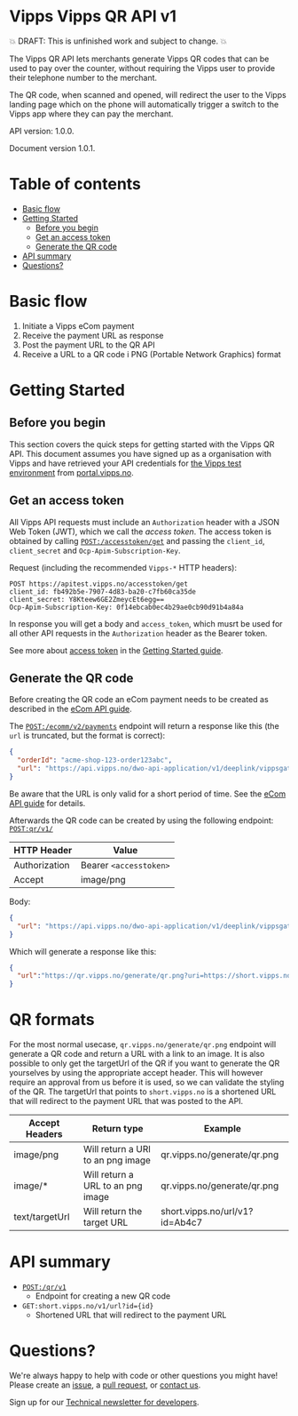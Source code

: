 # Vipps Vipps QR API v1

💥 DRAFT: This is unfinished work and subject to change. 💥

The Vipps QR API lets merchants generate Vipps QR codes that can be used to pay
over the counter, without requiring the Vipps user to provide their telephone
number to the merchant.

The QR code, when scanned and opened, will redirect the user to the Vipps
landing page which on the phone will automatically trigger a switch to the
Vipps app where they can pay the merchant.

API version: 1.0.0.

Document version 1.0.1.

# Table of contents

- [Basic flow](#basic-flow)
- [Getting Started](#getting-started)
  * [Before you begin](#before-you-begin)
  * [Get an access token](#get-an-access-token)
  * [Generate the QR code](#generate-the-qr-code)
- [API summary](#api-summary)
- [Questions?](#questions-)

# Basic flow

1. Initiate a Vipps eCom payment
2. Receive the payment URL as response
3. Post the payment URL to the QR API
4. Receive a URL to a QR code i PNG (Portable Network Graphics) format

# Getting Started

## Before you begin

This section covers the quick steps for getting started with the Vipps QR API.
This document assumes you have signed up as a organisation with Vipps and have
retrieved your API credentials for
[the Vipps test environment](https://github.com/vippsas/vipps-developers/blob/master/vipps-test-environment.md)
from
[portal.vipps.no](https://portal.vipps.no).

## Get an access token

All Vipps API requests must include an `Authorization` header with
a JSON Web Token (JWT), which we call the _access token_.
The access token is obtained by calling
[`POST:/accesstoken/get`](https://vippsas.github.io/vipps-ecom-api/#/Authorization_Service/fetchAuthorizationTokenUsingPost)
and passing the `client_id`, `client_secret` and `Ocp-Apim-Subscription-Key`.

Request (including the recommended `Vipps-*` HTTP headers):

```
POST https://apitest.vipps.no/accesstoken/get
client_id: fb492b5e-7907-4d83-ba20-c7fb60ca35de
client_secret: Y8Kteew6GE2ZmeycEt6egg==
Ocp-Apim-Subscription-Key: 0f14ebcab0ec4b29ae0cb90d91b4a84a
```

In response you will get a body and `access_token`, which musrt be used for all
other API requests in the `Authorization` header as the Bearer token.

See more about
[access token](https://github.com/vippsas/vipps-developers/blob/master/vipps-getting-started.md#get-an-access-token)
in the
[Getting Started guide](https://github.com/vippsas/vipps-developers/blob/master/vipps-getting-started.md).

## Generate the QR code

Before creating the QR code an eCom payment needs to be created as described in the
[eCom API guide](https://github.com/vippsas/vipps-ecom-api/blob/master/vipps-ecom-api.md#initiate-payment-flow-phone-and-browser).

The
[`POST:/ecomm/v2/payments`](https://vippsas.github.io/vipps-ecom-api/#/Vipps%20eCom%20API/initiatePaymentV3UsingPOST)
endpoint will return a response like this (the `url` is truncated, but the format is correct):

```json
{
  "orderId": "acme-shop-123-order123abc",
  "url": "https://api.vipps.no/dwo-api-application/v1/deeplink/vippsgateway?v=2&token=eyJraWQiOiJqd3RrZXkiLC <snip>"
}
```

Be aware that the URL is only valid for a short period of time. See the
[eCom API guide](https://github.com/vippsas/vipps-ecom-api/blob/master/vipps-ecom-api.md)
for details.

Afterwards the QR code can be created by using the following endpoint:
[`POST:qr​/v1/`](https://vippsas.github.io/vipps-qr-api/#/QR/generateQr)

HTTP Header   | Value
------------  | -------------
Authorization | Bearer `<accesstoken>`
Accept        | image/png

Body:
```json
{
  "url": "https://api.vipps.no/dwo-api-application/v1/deeplink/vippsgateway?v=2&token=eyJraWQiOiJqd3RrZXkiLC <snip>"
}
```

Which will generate a response like this:

```json
{
  "url":"https://qr.vipps.no/generate/qr.png?uri=https://short.vipps.no/v1/url?id=01660693bd8f4311a47ffe4c823fb42a&qr-only=true","expiresIn":60
}
```
# QR formats
For the most normal usecase, `qr.vipps.no/generate/qr.png` endpoint will generate a QR code and return a URL with a link to an image. It is also possible to only get the targetUrl of the QR if you want to generate the QR yourselves by using the appropriate accept header. This will however require an approval from us before it is used, so we can validate the styling of the QR.
The targetUrl that points to `short.vipps.no` is a shortened URL that will redirect to the payment URL that was posted to the API.

Accept Headers   | Return type  | Example
------------   | ------------- | --------
image/png      | Will return a URl to an png image | qr.vipps.no/generate/qr.png
image/*        | Will return a URL to an png image | qr.vipps.no/generate/qr.png
text/targetUrl | Will return the target URL        | short.vipps.no/url/v1?id=Ab4c7
# API summary

- [`POST:/qr/v1`](https://vippsas.github.io/vipps-qr-api/#/QR/generateQr)
	- Endpoint for creating a new QR code
- `GET:short.vipps.no/v1/url?id={id}`
	- Shortened URL that will redirect to the payment URL

# Questions?

We're always happy to help with code or other questions you might have!
Please create an [issue](https://github.com/vippsas/vipps-ecom-api/issues),
a [pull request](https://github.com/vippsas/vipps-ecom-api/pulls),
or [contact us](https://github.com/vippsas/vipps-developers/blob/master/contact.md).

Sign up for our [Technical newsletter for developers](https://github.com/vippsas/vipps-developers/tree/master/newsletters).
